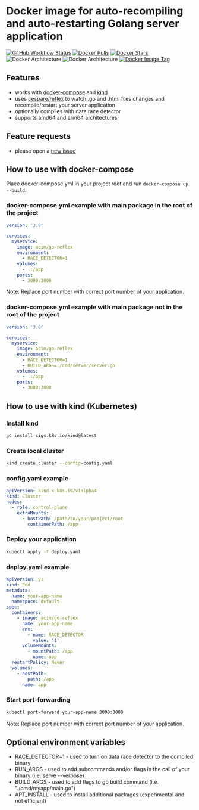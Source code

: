 # Docker image for auto-recompiling and auto-restarting Golang server application

[![GitHub Workflow Status](https://img.shields.io/github/workflow/status/acim/go-reflex/Docker?logo=github)](https://github.com/acim/go-reflex/actions)
[![Docker Pulls](https://img.shields.io/docker/pulls/acim/go-reflex?logo=docker&label=pulls)](https://hub.docker.com/r/acim/go-reflex)
[![Docker Stars](https://img.shields.io/docker/stars/acim/go-reflex?logo=docker&label=stars)](https://hub.docker.com/r/acim/go-reflex)
![Docker Architecture](https://img.shields.io/badge/arch-amd64-blue?logo=docker)
![Docker Architecture](https://img.shields.io/badge/arch-arm64-blue?logo=docker)
[![Docker Image Tag](https://img.shields.io/docker/v/acim/go-reflex?logo=docker&label=semver)](https://hub.docker.com/r/acim/go-reflex/tags?page=1&ordering=last_updated)

## Features

- works with [docker-compose](https://github.com/docker/compose) and [kind](https://github.com/kubernetes-sigs/kind)
- uses [cespare/reflex](https://github.com/cespare/reflex) to watch .go and .html files changes and recompile/restart your server application
- optionally compiles with data race detector
- supports amd64 and arm64 architectures

## Feature requests

- please open a [new issue](https://github.com/acim/go-reflex/issues/new)

## How to use with docker-compose

Place docker-compose.yml in your project root and run `docker-compose up --build`.

### docker-compose.yml example with main package in the root of the project

```yaml
version: '3.8'

services:
  myservice:
    image: acim/go-reflex
    environment:
      - RACE_DETECTOR=1
    volumes:
      - .:/app
    ports:
      - 3000:3000
```

Note: Replace port number with correct port number of your application.

### docker-compose.yml example with main package not in the root of the project

```yaml
version: '3.8'

services:
  myservice:
    image: acim/go-reflex
    environment:
      - RACE_DETECTOR=1
      - BUILD_ARGS=./cmd/server/server.go
    volumes:
      - .:/app
    ports:
      - 3000:3000
```

## How to use with kind (Kubernetes)

### Install kind

```sh
go install sigs.k8s.io/kind@latest
```

### Create local cluster

```sh
kind create cluster --config=config.yaml
```

### config.yaml example

```yaml
apiVersion: kind.x-k8s.io/v1alpha4
kind: Cluster
nodes:
  - role: control-plane
    extraMounts:
      - hostPath: /path/to/your/project/root
        containerPath: /app
```

### Deploy your application

```sh
kubectl apply -f deploy.yaml
```

### deploy.yaml example

```yaml
apiVersion: v1
kind: Pod
metadata:
  name: your-app-name
  namespace: default
spec:
  containers:
    - image: acim/go-reflex
      name: your-app-name
      env:
        - name: RACE_DETECTOR
          value: '1'
      volumeMounts:
        - mountPath: /app
          name: app
  restartPolicy: Never
  volumes:
    - hostPath:
        path: /app
      name: app
```

### Start port-forwarding

```sh
kubectl port-forward your-app-name 3000:3000
```

Note: Replace port number with correct port number of your application.

## Optional environment variables

- RACE_DETECTOR=1 - used to turn on data race detector to the compiled binary
- RUN_ARGS - used to add subcommands and/or flags in the call of your binary (i.e. serve --verbose)
- BUILD_ARGS - used to add flags to go build command (i.e. "./cmd/myapp/main.go")
- APT_INSTALL - used to install additional packages (experimental and not efficient)
